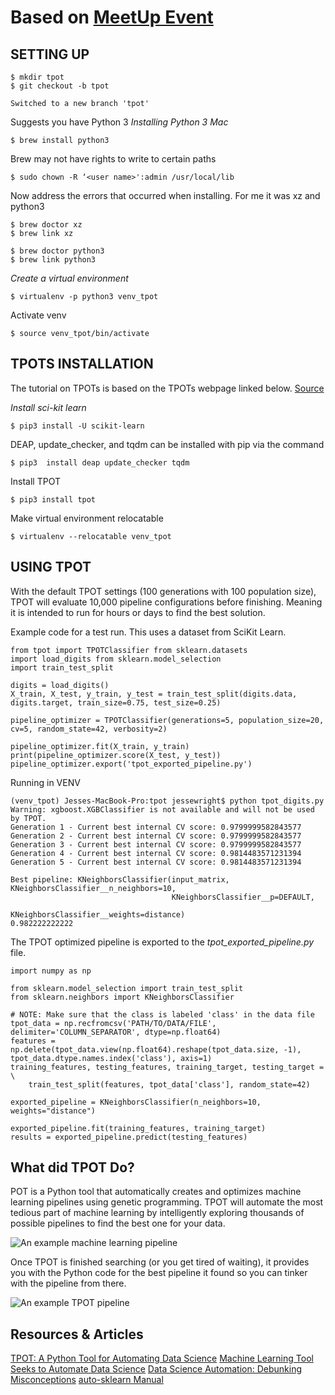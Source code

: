 # Based on [MeetUp Event](https://www.meetup.com/757-Python-Users-Group/events/240506687/)
## SETTING UP
```
$ mkdir tpot
$ git checkout -b tpot

Switched to a new branch 'tpot'
```

Suggests you have Python 3
*Installing Python 3 Mac*

```
$ brew install python3
```

Brew may not have rights to write to certain paths

```
$ sudo chown -R ‘<user name>':admin /usr/local/lib
```

Now address the errors that occurred when installing.  For me it was xz and python3

```
$ brew doctor xz
$ brew link xz

$ brew doctor python3
$ brew link python3
```

*Create a virtual environment*

```
$ virtualenv -p python3 venv_tpot
```

Activate venv

```
$ source venv_tpot/bin/activate
```

## TPOTS INSTALLATION
The tutorial on TPOTs is based on the TPOTs webpage linked below.
[Source](https://rhiever.github.io/tpot/installing/)

*Install sci-kit learn*

```
$ pip3 install -U scikit-learn
````

DEAP, update_checker, and tqdm can be installed with pip via the command

```
$ pip3  install deap update_checker tqdm
```

Install TPOT

```
$ pip3 install tpot
```

Make virtual environment relocatable

```
$ virtualenv --relocatable venv_tpot
```

## USING TPOT
With the default TPOT settings (100 generations with 100 population size), TPOT will evaluate 10,000 pipeline configurations before finishing. Meaning it is intended to run for hours or days to find the best solution.

Example code for a test run.  This uses a dataset from SciKit Learn.

```
from tpot import TPOTClassifier from sklearn.datasets 
import load_digits from sklearn.model_selection 
import train_test_split 

digits = load_digits()
X_train, X_test, y_train, y_test = train_test_split(digits.data, digits.target, train_size=0.75, test_size=0.25) 

pipeline_optimizer = TPOTClassifier(generations=5, population_size=20, cv=5, random_state=42, verbosity=2) 

pipeline_optimizer.fit(X_train, y_train)
print(pipeline_optimizer.score(X_test, y_test)) pipeline_optimizer.export('tpot_exported_pipeline.py')
```

Running in VENV

```
(venv_tpot) Jesses-MacBook-Pro:tpot jessewright$ python tpot_digits.py
Warning: xgboost.XGBClassifier is not available and will not be used by TPOT.
Generation 1 - Current best internal CV score: 0.9799999582843577               
Generation 2 - Current best internal CV score: 0.9799999582843577               
Generation 3 - Current best internal CV score: 0.9799999582843577               
Generation 4 - Current best internal CV score: 0.9814483571231394               
Generation 5 - Current best internal CV score: 0.9814483571231394               
                                                                                
Best pipeline: KNeighborsClassifier(input_matrix, KNeighborsClassifier__n_neighbors=10, 
                                    KNeighborsClassifier__p=DEFAULT, 
                                    KNeighborsClassifier__weights=distance)
0.982222222222
```

The TPOT optimized pipeline is exported to the *tpot_exported_pipeline.py* file.

```
import numpy as np

from sklearn.model_selection import train_test_split
from sklearn.neighbors import KNeighborsClassifier

# NOTE: Make sure that the class is labeled 'class' in the data file
tpot_data = np.recfromcsv('PATH/TO/DATA/FILE', delimiter='COLUMN_SEPARATOR', dtype=np.float64)
features = np.delete(tpot_data.view(np.float64).reshape(tpot_data.size, -1), tpot_data.dtype.names.index('class'), axis=1)
training_features, testing_features, training_target, testing_target = \
    train_test_split(features, tpot_data['class'], random_state=42)

exported_pipeline = KNeighborsClassifier(n_neighbors=10, weights="distance")

exported_pipeline.fit(training_features, training_target)
results = exported_pipeline.predict(testing_features)
```

## What did TPOT Do?

POT is a Python tool that automatically creates and optimizes machine learning pipelines using genetic programming.  TPOT will automate the most tedious part of machine learning by intelligently exploring thousands of possible pipelines to find the best one for your data.  

![An example machine learning pipeline](https://github.com/InkSlob/HR-Python-User-Group/blob/master/tpot/images/tpot-ml-pipeline.jpg)

Once TPOT is finished searching (or you get tired of waiting), it provides you with the Python code for the best pipeline it found so you can tinker with the pipeline from there.  

![An example TPOT pipeline](https://github.com/InkSlob/HR-Python-User-Group/tree/master/tpot/images/tpot_pipeline_example.jpg)

## Resources & Articles 

[TPOT: A Python Tool for Automating Data Science](http://www.kdnuggets.com/2016/05/tpot-python-automating-data-science.html/2)
[Machine Learning Tool Seeks to Automate Data Science](https://www.datanami.com/2015/10/19/machine-learning-tool-seeks-to-automate-data-science/)
[Data Science Automation: Debunking Misconceptions](http://www.kdnuggets.com/2016/08/data-science-automation-debunking-misconceptions.html)
[auto-sklearn Manual](https://automl.github.io/auto-sklearn/stable/manual.html#manual)
